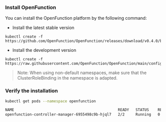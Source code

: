 ### Install OpenFunction

You can install the OpenFunction platform by the following command:

- Install the latest stable version

```shell
kubectl create -f https://github.com/OpenFunction/OpenFunction/releases/download/v0.4.0/bundle.yaml
```

- Install the development version

```shell
kubectl create -f https://raw.githubusercontent.com/OpenFunction/OpenFunction/main/config/bundle.yaml
```

> Note: When using non-default namespaces, make sure that the ClusterRoleBinding in the namespace is adapted.

### Verify the installation

```bash
kubectl get pods --namespace openfunction

NAME                                               READY   STATUS    RESTARTS   AGE
openfunction-controller-manager-6955498c9b-hjql7   2/2     Running   0         2m2s
```